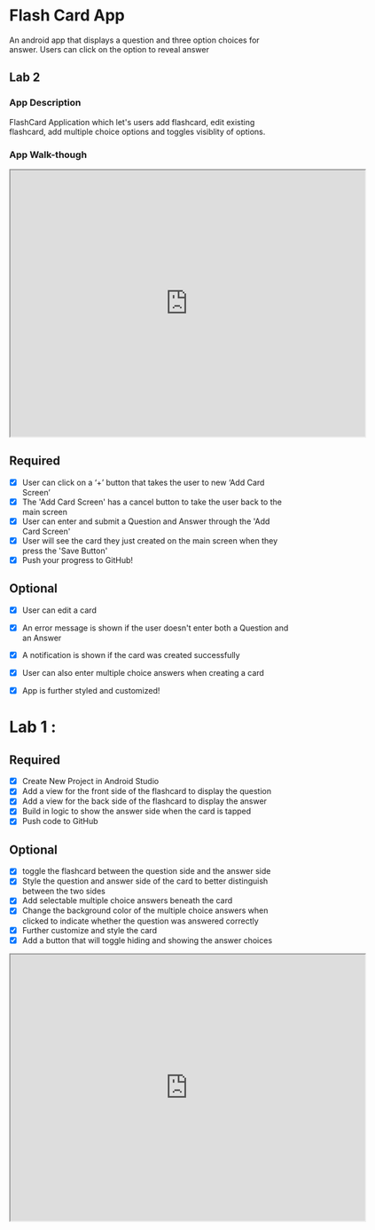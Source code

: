 # Flash Card App
An android app that displays a question and three option choices for answer. Users can click on the option to reveal answer

## Lab 2

### App Description
FlashCard Application which let's users add flashcard, edit existing flashcard, add multiple choice options and toggles visiblity of options.

### App Walk-though
<iframe src="https://drive.google.com/file/d/1fSLXwWdCaoBxcQVUML4-NeFYAAygKCIR/preview" width="640" height="480"></iframe><br>

## Required
- [x] User can click on a ‘+’ button that takes the user to new ‘Add Card Screen’
- [x] The 'Add Card Screen' has a cancel button to take the user back to the main screen
- [x] User can enter and submit a Question and Answer through the 'Add Card Screen'
- [x] User will see the card they just created on the main screen when they press the 'Save Button'
- [x] Push your progress to GitHub!

## Optional
- [x] User can edit a card
- [x] An error message is shown if the user doesn't enter both a Question and an Answer
- [x] A notification is shown if the card was created successfully
- [x] User can also enter multiple choice answers when creating a card
- [x] App is further styled and customized!


# Lab 1 : 

## Required
- [x] Create New Project in Android Studio
- [x] Add a view for the front side of the flashcard to display the question
- [x] Add a view for the back side of the flashcard to display the answer
- [x] Build in logic to show the answer side when the card is tapped
- [x] Push code to GitHub

## Optional
- [x] toggle the flashcard between the question side and the answer side
- [x] Style the question and answer side of the card to better distinguish between the two sides
- [x] Add selectable multiple choice answers beneath the card
- [x] Change the background color of the multiple choice answers when clicked to indicate whether the question was answered correctly
- [x] Further customize and style the card
- [x] Add a button that will toggle hiding and showing the answer choices

<iframe src="https://drive.google.com/file/d/1fSLXwWdCaoBxcQVUML4-NeFYAAygKCIR/preview" width="640" height="480"></iframe>  
